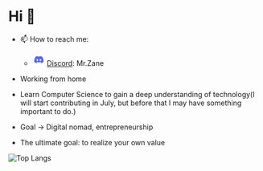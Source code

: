 # Hi 👋
- 📫 How to reach me: 
   - <a><img height="25" src="https://raw.githubusercontent.com/github/explore/80688e429a7d4ef2fca1e82350fe8e3517d3494d/topics/discord/discord.png"> [Discord](https://discord.com/): Mr.Zane </a>

- Working from home
- Learn Computer Science to gain a deep understanding of technology(I will start contributing in July, but before that I may have something important to do.)
- Goal -> Digital nomad, entrepreneurship
- The ultimate goal: to realize your own value

![Top Langs](https://github-readme-stats.vercel.app/api/top-langs/?username=Zane-Liao&layout=compact)
